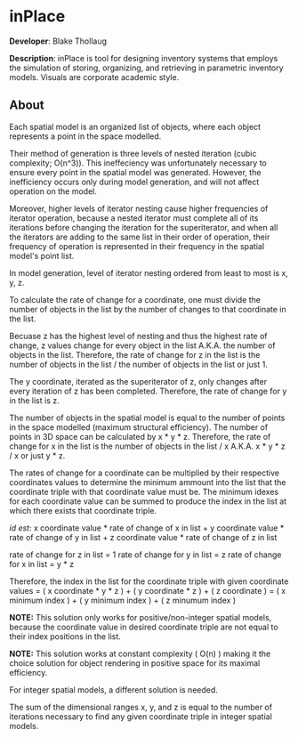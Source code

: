 # inPlace
**Developer**: Blake Thollaug

**Description**: inPlace is tool for designing inventory systems that employs the simulation of storing, organizing, and retrieving in parametric inventory models. Visuals are corporate academic style.

## About
Each spatial model is an organized list of objects, where each object represents a point in the space modelled.

Their method of generation is three levels of nested iteration (cubic complexity; O(n^3)). This ineffeciency was unfortunately necessary to ensure every point in the spatial model was generated. However, the inefficiency occurs only during model generation, and will not affect operation on the model.
    
Moreover, higher levels of iterator nesting cause higher frequencies of iterator operation, because a nested iterator must complete all of its iterations before changing the iteration for the superiterator, and when all the iterators are adding to the same list in their order of operation, their frequency of operation is represented in their frequency in the spatial model's point list.

In model generation, level of iterator nesting ordered from least to most is x, y, z.
    
To calculate the rate of change for a coordinate, one must divide the number of objects in the list by the number of changes to that coordinate in the list.

Becuase z has the highest level of nesting and thus the highest rate of change, z values change for every object in the list A.K.A. the number of objects in the list. Therefore, the rate of change for z in the list is the number of objects in the list / the number of objects in the list or just 1.

The y coordinate, iterated as the superiterator of z, only changes after every iteration of z has been completed. Therefore, the rate of change for y in the list is z.
    
The number of objects in the spatial model is equal to the number of points in the space modelled (maximum structural efficiency). The number of points in 3D space can be calculated by x * y * z. Therefore, the rate of change for x in the list is the number of objects in the list / x  A.K.A.  x * y * z / x or just y * z.

The rates of change for a coordinate can be multiplied by their respective coordinates values to determine the minimum ammount into the list that the coordinate triple with that coordinate value must be. The minimum idexes for each coordinate value can be summed to produce the index in the list at which there exists that coordinate triple.

*id est*:
x coordinate value * rate of change of x in list + y coordinate value * rate of change of y in list + z coordinate value * rate of change of z in list

rate of change for z in list = 1
rate of change for y in list = z
rate of change for x in list = y * z

Therefore, the index in the list for the coordinate triple with given coordinate values = ( x coordinate * y * z ) + ( y coordinate * z ) + ( z coordinate ) = ( x minimum index ) + ( y minimum index ) + ( z minumum index )

**NOTE:** This solution only works for positive/non-integer spatial models, because the coordinate value in desired coordinate triple are not equal to their index positions in the list.

**NOTE:** This solution works at constant complexity ( O(n) ) making it the choice solution for object rendering in positive space for its maximal efficiency.

For integer spatial models, a different solution is needed.

The sum of the dimensional ranges x, y, and z is equal to the number of iterations necessary to find any given coordinate triple in integer spatial models.
